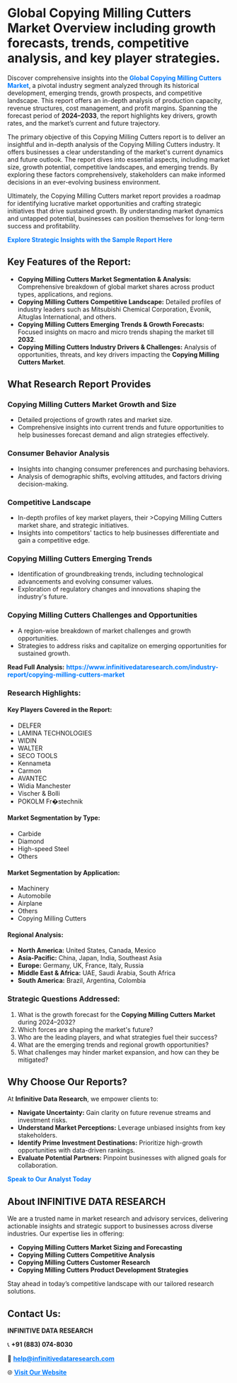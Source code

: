 <h1>Global Copying Milling Cutters Market Overview including growth forecasts, trends, competitive analysis, and key player strategies.</h1>
<p>
Discover comprehensive insights into the 
<a href="https://www.infinitivedataresearch.com/industry-report/copying-milling-cutters-market" rel="dofollow" style="color: #007BFF; text-decoration: none;"><strong>Global Copying Milling Cutters Market</strong></a>, a pivotal industry segment analyzed through its historical development, emerging trends, growth prospects, and competitive landscape. This report offers an in-depth analysis of production capacity, revenue structures, cost management, and profit margins. Spanning the forecast period of <strong>2024–2033</strong>, the report highlights key drivers, growth rates, and the market’s current and future trajectory.
</p>
<p>
The primary objective of this Copying Milling Cutters report is to deliver an insightful and in-depth analysis of the Copying Milling Cutters industry. It offers businesses a clear understanding of the market's current dynamics and future outlook. The report dives into essential aspects, including market size, growth potential, competitive landscapes, and emerging trends. By exploring these factors comprehensively, stakeholders can make informed decisions in an ever-evolving business environment.
</p>
<p>
Ultimately, the Copying Milling Cutters market report provides a roadmap for identifying lucrative market opportunities and crafting strategic initiatives that drive sustained growth. By understanding market dynamics and untapped potential, businesses can position themselves for long-term success and profitability.
</p>
<p>
<a href="https://www.infinitivedataresearch.com/request-sample/reportId=110480" style="color: #007BFF; text-decoration: none;"><strong>Explore Strategic Insights with the Sample Report Here</strong></a>
</p>

<h2>Key Features of the Report:</h2>
<ul>
<li><strong>Copying Milling Cutters Market Segmentation & Analysis:</strong> Comprehensive breakdown of global market shares across product types, applications, and regions.</li>
<li><strong>Copying Milling Cutters Competitive Landscape:</strong> Detailed profiles of industry leaders such as Mitsubishi Chemical Corporation, Evonik, Altuglas International, and others.</li>
<li><strong>Copying Milling Cutters Emerging Trends & Growth Forecasts:</strong> Focused insights on macro and micro trends shaping the market till <strong>2032</strong>.</li>
<li><strong>Copying Milling Cutters Industry Drivers & Challenges:</strong> Analysis of opportunities, threats, and key drivers impacting the <strong>Copying Milling Cutters Market</strong>.</li>
</ul>

<h2>What Research Report Provides</h2>
<h3>Copying Milling Cutters Market Growth and Size</h3>
<ul>
<li>Detailed projections of growth rates and market size.</li>
<li>Comprehensive insights into current trends and future opportunities to help businesses forecast demand and align strategies effectively.</li>
</ul>

<h3>Consumer Behavior Analysis</h3>
<ul>
<li>Insights into changing consumer preferences and purchasing behaviors.</li>
<li>Analysis of demographic shifts, evolving attitudes, and factors driving decision-making.</li>
</ul>

<h3>Competitive Landscape</h3>
<ul>
<li>In-depth profiles of key market players, their >Copying Milling Cutters market share, and strategic initiatives.</li>
<li>Insights into competitors' tactics to help businesses differentiate and gain a competitive edge.</li>
</ul>

<h3>Copying Milling Cutters Emerging Trends</h3>
<ul>
<li>Identification of groundbreaking trends, including technological advancements and evolving consumer values.</li>
<li>Exploration of regulatory changes and innovations shaping the industry's future.</li>
</ul>

<h3>Copying Milling Cutters Challenges and Opportunities</h3>
<ul>
<li>A region-wise breakdown of market challenges and growth opportunities.</li>
<li>Strategies to address risks and capitalize on emerging opportunities for sustained growth.</li>
</ul>
<p><strong>Read Full Analysis:</strong> <a href="https://www.infinitivedataresearch.com/industry-report/copying-milling-cutters-market" rel="dofollow" style="color: #007BFF; text-decoration: none;"><strong>https://www.infinitivedataresearch.com/industry-report/copying-milling-cutters-market</strong></a></p>
<h3>Research Highlights:</h3>
<h4>Key Players Covered in the Report:</h4>
<ul><li>DELFER</li><li>LAMINA TECHNOLOGIES</li><li>WIDIN</li><li>WALTER</li><li>SECO TOOLS</li><li>Kennameta</li><li>Carmon</li><li>AVANTEC</li><li>Widia Manchester</li><li>Vischer &amp; Bolli</li><li>POKOLM Fr�stechnik</li></ul>
<h4>Market Segmentation by Type:</h4>
<ul><li>Carbide</li><li>Diamond</li><li>High-speed Steel</li><li>Others</li></ul>
<h4>Market Segmentation by Application:</h4>
<ul><li>Machinery</li><li>Automobile</li><li>Airplane</li><li>Others</li><li>Copying Milling Cutters</li></ul>

<h4>Regional Analysis:</h4>
<ul>
<li><strong>North America:</strong> United States, Canada, Mexico</li>
<li><strong>Asia-Pacific:</strong> China, Japan, India, Southeast Asia</li>
<li><strong>Europe:</strong> Germany, UK, France, Italy, Russia</li>
<li><strong>Middle East & Africa:</strong> UAE, Saudi Arabia, South Africa</li>
<li><strong>South America:</strong> Brazil, Argentina, Colombia</li>
</ul>

<h3>Strategic Questions Addressed:</h3>
<ol>
<li>What is the growth forecast for the <strong>Copying Milling Cutters Market</strong> during 2024–2032?</li>
<li>Which forces are shaping the market's future?</li>
<li>Who are the leading players, and what strategies fuel their success?</li>
<li>What are the emerging trends and regional growth opportunities?</li>
<li>What challenges may hinder market expansion, and how can they be mitigated?</li>
</ol>

<h2>Why Choose Our Reports?</h2>
<p>At <strong>Infinitive Data Research</strong>, we empower clients to:</p>
<ul>
<li><strong>Navigate Uncertainty:</strong> Gain clarity on future revenue streams and investment risks.</li>
<li><strong>Understand Market Perceptions:</strong> Leverage unbiased insights from key stakeholders.</li>
<li><strong>Identify Prime Investment Destinations:</strong> Prioritize high-growth opportunities with data-driven rankings.</li>
<li><strong>Evaluate Potential Partners:</strong> Pinpoint businesses with aligned goals for collaboration.</li>
</ul>
<p><a href="https://www.infinitivedataresearch.com/industry-report/copying-milling-cutters-market" rel="dofollow" style="color: #007BFF; text-decoration: none;"><strong>Speak to Our Analyst Today</strong></a></p>

<h2>About INFINITIVE DATA RESEARCH</h2>
<p>We are a trusted name in market research and advisory services, delivering actionable insights and strategic support to businesses across diverse industries. Our expertise lies in offering:</p>
<ul>
<li><strong>Copying Milling Cutters Market Sizing and Forecasting</strong></li>
<li><strong>Copying Milling Cutters Competitive Analysis</strong></li>
<li><strong>Copying Milling Cutters Customer Research</strong></li>
<li><strong>Copying Milling Cutters Product Development Strategies</strong></li>
</ul>
<p>Stay ahead in today’s competitive landscape with our tailored research solutions.</p>

<h2>Contact Us:</h2>
<p><strong>INFINITIVE DATA RESEARCH</strong></p>
<p>📞 <strong>+91 (883) 074-8030</strong></p>
<p>📧 <strong><a href="mailto:help@infinitivedataresearch.com" style="color: #007BFF;">help@infinitivedataresearch.com</a></strong></p>
<p>🌐 <strong><a href="https://www.infinitivedataresearch.com" rel="dofollow" style="color: #007BFF;">Visit Our Website</a></strong></p>